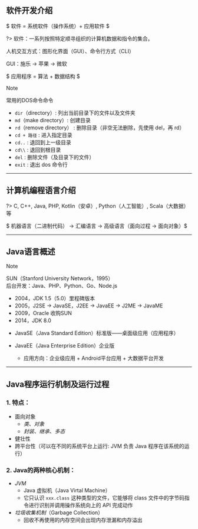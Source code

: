 ## 软件开发介绍

$ 软件 = 系统软件（操作系统）+ 应用软件 $

?> 软件：一系列按照特定顺寻组织的计算机数据和指令的集合。

人机交互方式：图形化界面（GUI）、命令行方式（CLI）

GUI：施乐 → 苹果 → 微软

$ 应用程序 = 算法 + 数据结构 $

> [!NOTE]
> 常用的DOS命令命令
> - `dir`（directory）: 列出当前目录下的文件以及文件夹
> - `md`（make directory）: 创建目录
> - `rd`（remove directory） : 删除目录（非空无法删除，先使用 del，再 rd）
> - `cd + 路径` : 进入指定目录
> - `cd..` : 退回到上一级目录
> - `cd\\` : 退回到根目录
> - `del` : 删除文件（及目录下的文件）
> - `exit` : 退出 dos 命令行


---

## 计算机编程语言介绍

?> C, C++, Java, PHP, Kotlin（安卓）, Python（人工智能）, Scala（大数据）等

$ 机器语言（二进制代码） → 汇编语言 → 高级语言（面向过程 → 面向对象）$


---

## Java语言概述

> [!NOTE]
> SUN（Stanford University Network，1995）  
> 后台开发：Java、PHP、Python、Go、Node.js
> - 2004，JDK 1.5（5.0）里程碑版本
> - 2005，J2SE → JavaSE，J2EE → JavaEE → J2ME → JavaME
> - 2009，Oracle 收购SUN
> - 2014，JDK 8.0

- JavaSE（Java Standard Edition）标准版——桌面级应用（应用程序）

- JavaEE（Java Enterprise Edition）企业版
  - 应用方向：企业级应用 + Android平台应用 + 大数据平台开发



---

## Java程序运行机制及运行过程

### 1. 特点：
   - 面向对象
     - *类、对象*
     - *封装、继承、多态*
   - 健壮性
   - 跨平台性（可以在不同的系统平台上运行: JVM 负责 Java 程序在该系统的运行）

### 2. Java的两种核心机制：

- *JVM* 
   - Java 虚拟机（Java Virtal Machine）
	- 它只认识 `xxx.class` 这种类型的文件，它能够将 class 文件中的字节码指令进行识别并调用操作系统向上的 API 完成动作
- *垃圾收集机制*（Garbage Collection）
   - 回收不再使用的内存空间会出现内存泄漏和内存溢出